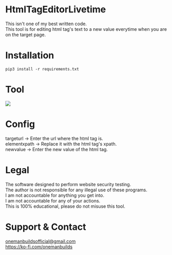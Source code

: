 # HtmlTagEditorLivetime
 This isn't one of my best written code.<br/>This tool is for editing html tag's text to a new value everytime when you are on the target page.

# Installation
```
pip3 install -r requirements.txt
``` 
 
# Tool
![](https://i.ibb.co/Rj3wwQH/balance-gif.gif)
  
# Config
 targeturl -> Enter the url where the html tag is.<br/>
 elementxpath -> Replace it with the html tag's xpath.<br/>
 newvalue -> Enter the new value of the html tag.<br/>
  
# Legal
 The software designed to perform website security testing.<br/>
 The author is not responsible for any illegal use of these programs.<br/>
 I am not accountable for anything you get into.<br/>
 I am not accountable for any of your actions.<br/>
 This is 100% educational, please do not misuse this tool.
 
# Support & Contact
 onemanbuildsofficial@gmail.com<br/>
 https://ko-fi.com/onemanbuilds
